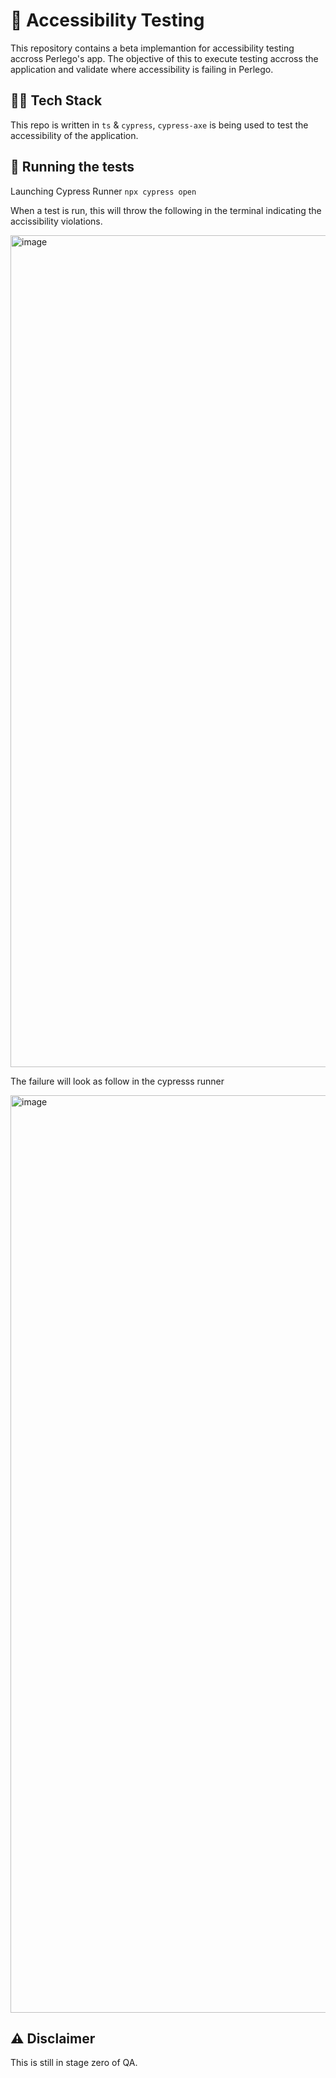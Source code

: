 # 🧪 Accessibility Testing

This repository contains a beta implemantion for accessibility testing accross Perlego's app. The objective of this to execute testing accross the application and validate where accessibility is failing in Perlego. 

## 🧑‍💻 Tech Stack 

This repo is written in `ts` & `cypress`, `cypress-axe` is being used to test the accessibility of the application. 

## 🏃 Running the tests

Launching Cypress Runner
`npx cypress open`

When a test is run, this will throw the following in the terminal indicating the accissibility violations.

<img width="1331" alt="image" src="https://github.com/Perlego/accessibility-testing/assets/133763720/97e12106-55e8-4cb1-9628-47fa4a97b652">

The failure will look as follow in the cypresss runner

<img width="1468" alt="image" src="https://github.com/Perlego/accessibility-testing/assets/133763720/bb3f1e53-a1bf-4fed-81bd-3ac2a653200a">


## ⚠️ Disclaimer
This is still in stage zero of QA. 
